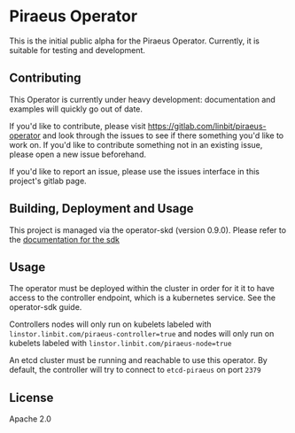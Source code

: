 # Piraeus Operator

This is the initial public alpha for the Piraeus Operator. Currently, it is
suitable for testing and development.

## Contributing

This Operator is currently under heavy development: documentation and examples will quickly
go out of date.

If you'd like to contribute, please visit https://gitlab.com/linbit/piraeus-operator
and look through the issues to see if there something you'd like to work on. If
you'd like to contribute something not in an existing issue, please open a new
issue beforehand.

If you'd like to report an issue, please use the issues interface in this
project's gitlab page.

## Building, Deployment and Usage

This project is managed via the operator-skd (version 0.9.0). Please refer to
the [documentation for the sdk](https://github.com/operator-framework/operator-sdk/tree/v0.9.x)

## Usage

The operator must be deployed within the cluster in order for it it to have access
to the controller endpoint, which is a kubernetes service. See the operator-sdk
guide.

Controllers nodes will only run on kubelets labeled with
`linstor.linbit.com/piraeus-controller=true` and nodes will only run on
kubelets labeled with `linstor.linbit.com/piraeus-node=true`

An etcd cluster must be running and reachable to use this operator. By default,
the controller will try to connect to `etcd-piraeus` on port `2379`

## License

Apache 2.0
